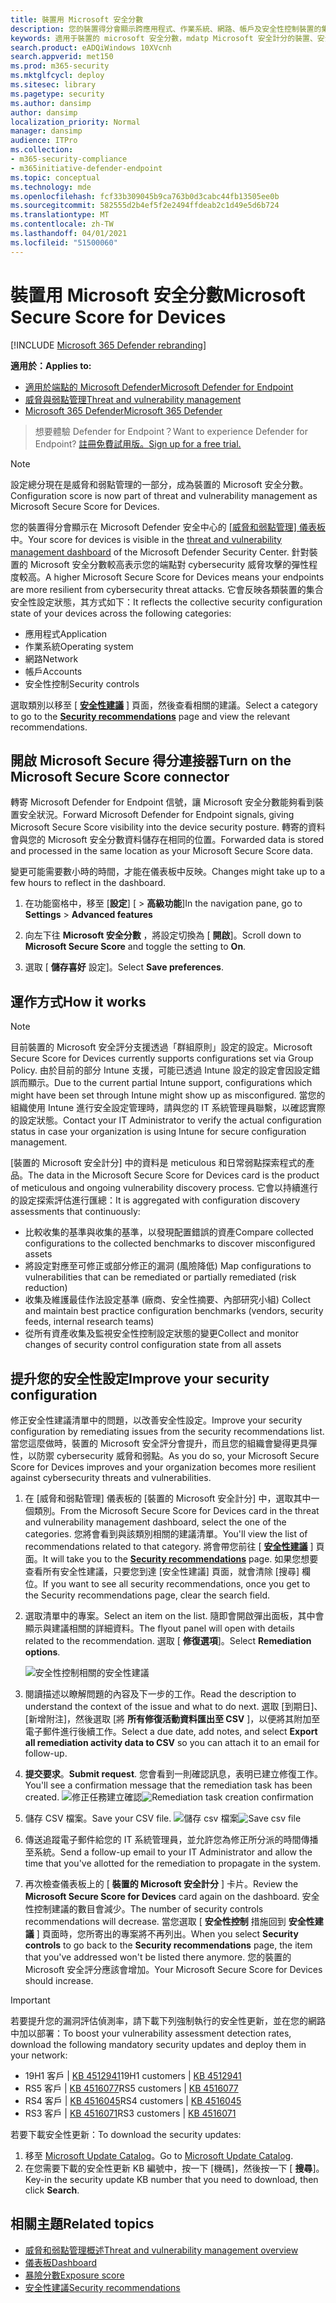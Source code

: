```yaml
---
title: 裝置用 Microsoft 安全分數
description: 您的裝置得分會顯示跨應用程式、作業系統、網路、帳戶及安全性控制裝置的集合安全性設定狀態。
keywords: 適用于裝置的 microsoft 安全分數，mdatp Microsoft 安全計分的裝置、安全分數、設定分數、威脅與弱點管理、安全性控制、改進機會、安全性設定分數、安全性狀況、基準
search.product: eADQiWindows 10XVcnh
search.appverid: met150
ms.prod: m365-security
ms.mktglfcycl: deploy
ms.sitesec: library
ms.pagetype: security
ms.author: dansimp
author: dansimp
localization_priority: Normal
manager: dansimp
audience: ITPro
ms.collection:
- m365-security-compliance
- m365initiative-defender-endpoint
ms.topic: conceptual
ms.technology: mde
ms.openlocfilehash: fcf33b309045b9ca763b0d3cabc44fb13505ee0b
ms.sourcegitcommit: 582555d2b4ef5f2e2494ffdeab2c1d49e5d6b724
ms.translationtype: MT
ms.contentlocale: zh-TW
ms.lasthandoff: 04/01/2021
ms.locfileid: "51500060"
---
```

# <a name="microsoft-secure-score-for-devices"></a><span data-ttu-id="1f54a-104">裝置用 Microsoft 安全分數</span><span class="sxs-lookup"><span data-stu-id="1f54a-104">Microsoft Secure Score for Devices</span></span>

[!INCLUDE [Microsoft 365 Defender rebranding](../../includes/microsoft-defender.md)]

<span data-ttu-id="1f54a-105">**適用於：**</span><span class="sxs-lookup"><span data-stu-id="1f54a-105">**Applies to:**</span></span>

- [<span data-ttu-id="1f54a-106">適用於端點的 Microsoft Defender</span><span class="sxs-lookup"><span data-stu-id="1f54a-106">Microsoft Defender for Endpoint</span></span>](https://go.microsoft.com/fwlink/?linkid=2154037)
- [<span data-ttu-id="1f54a-107">威脅與弱點管理</span><span class="sxs-lookup"><span data-stu-id="1f54a-107">Threat and vulnerability management</span></span>](next-gen-threat-and-vuln-mgt.md)
- [<span data-ttu-id="1f54a-108">Microsoft 365 Defender</span><span class="sxs-lookup"><span data-stu-id="1f54a-108">Microsoft 365 Defender</span></span>](https://go.microsoft.com/fwlink/?linkid=2118804)

> <span data-ttu-id="1f54a-109">想要體驗 Defender for Endpoint？</span><span class="sxs-lookup"><span data-stu-id="1f54a-109">Want to experience Defender for Endpoint?</span></span> [<span data-ttu-id="1f54a-110">註冊免費試用版。</span><span class="sxs-lookup"><span data-stu-id="1f54a-110">Sign up for a free trial.</span></span>](https://www.microsoft.com/microsoft-365/windows/microsoft-defender-atp?ocid=docs-wdatp-pullalerts-abovefoldlink) 


>[!NOTE]
> <span data-ttu-id="1f54a-111">設定總分現在是威脅和弱點管理的一部分，成為裝置的 Microsoft 安全分數。</span><span class="sxs-lookup"><span data-stu-id="1f54a-111">Configuration score is now part of threat and vulnerability management as Microsoft Secure Score for Devices.</span></span>

<span data-ttu-id="1f54a-112">您的裝置得分會顯示在 Microsoft Defender 安全中心的 [ [威脅和弱點管理] 儀表板](tvm-dashboard-insights.md) 中。</span><span class="sxs-lookup"><span data-stu-id="1f54a-112">Your score for devices is visible in the [threat and vulnerability management dashboard](tvm-dashboard-insights.md) of the Microsoft Defender Security Center.</span></span> <span data-ttu-id="1f54a-113">針對裝置的 Microsoft 安全分數較高表示您的端點對 cybersecurity 威脅攻擊的彈性程度較高。</span><span class="sxs-lookup"><span data-stu-id="1f54a-113">A higher Microsoft Secure Score for Devices means your endpoints are more resilient from cybersecurity threat attacks.</span></span> <span data-ttu-id="1f54a-114">它會反映各類裝置的集合安全性設定狀態，其方式如下：</span><span class="sxs-lookup"><span data-stu-id="1f54a-114">It reflects the collective security configuration state of your devices across the following categories:</span></span>

- <span data-ttu-id="1f54a-115">應用程式</span><span class="sxs-lookup"><span data-stu-id="1f54a-115">Application</span></span>
- <span data-ttu-id="1f54a-116">作業系統</span><span class="sxs-lookup"><span data-stu-id="1f54a-116">Operating system</span></span>
- <span data-ttu-id="1f54a-117">網路</span><span class="sxs-lookup"><span data-stu-id="1f54a-117">Network</span></span>
- <span data-ttu-id="1f54a-118">帳戶</span><span class="sxs-lookup"><span data-stu-id="1f54a-118">Accounts</span></span>
- <span data-ttu-id="1f54a-119">安全性控制</span><span class="sxs-lookup"><span data-stu-id="1f54a-119">Security controls</span></span>

<span data-ttu-id="1f54a-120">選取類別以移至 [ [**安全性建議**](tvm-security-recommendation.md) ] 頁面，然後查看相關的建議。</span><span class="sxs-lookup"><span data-stu-id="1f54a-120">Select a category to go to the [**Security recommendations**](tvm-security-recommendation.md) page and view the relevant recommendations.</span></span>

## <a name="turn-on-the-microsoft-secure-score-connector"></a><span data-ttu-id="1f54a-121">開啟 Microsoft Secure 得分連接器</span><span class="sxs-lookup"><span data-stu-id="1f54a-121">Turn on the Microsoft Secure Score connector</span></span>

<span data-ttu-id="1f54a-122">轉寄 Microsoft Defender for Endpoint 信號，讓 Microsoft 安全分數能夠看到裝置安全狀況。</span><span class="sxs-lookup"><span data-stu-id="1f54a-122">Forward Microsoft Defender for Endpoint signals, giving Microsoft Secure Score visibility into the device security posture.</span></span> <span data-ttu-id="1f54a-123">轉寄的資料會與您的 Microsoft 安全分數資料儲存在相同的位置。</span><span class="sxs-lookup"><span data-stu-id="1f54a-123">Forwarded data is stored and processed in the same location as your Microsoft Secure Score data.</span></span>

<span data-ttu-id="1f54a-124">變更可能需要數小時的時間，才能在儀表板中反映。</span><span class="sxs-lookup"><span data-stu-id="1f54a-124">Changes might take up to a few hours to reflect in the dashboard.</span></span>

1. <span data-ttu-id="1f54a-125">在功能窗格中，移至 [**設定**] [  >  **高級功能**]</span><span class="sxs-lookup"><span data-stu-id="1f54a-125">In the navigation pane, go to **Settings** > **Advanced features**</span></span> 

2. <span data-ttu-id="1f54a-126">向左下往 **Microsoft 安全分數** ，將設定切換為 [ **開啟**]。</span><span class="sxs-lookup"><span data-stu-id="1f54a-126">Scroll down to **Microsoft Secure Score** and toggle the setting to **On**.</span></span>

3. <span data-ttu-id="1f54a-127">選取 [ **儲存喜好** 設定]。</span><span class="sxs-lookup"><span data-stu-id="1f54a-127">Select **Save preferences**.</span></span>

## <a name="how-it-works"></a><span data-ttu-id="1f54a-128">運作方式</span><span class="sxs-lookup"><span data-stu-id="1f54a-128">How it works</span></span>

>[!NOTE]
> <span data-ttu-id="1f54a-129">目前裝置的 Microsoft 安全評分支援透過「群組原則」設定的設定。</span><span class="sxs-lookup"><span data-stu-id="1f54a-129">Microsoft Secure Score for Devices currently supports configurations set via Group Policy.</span></span> <span data-ttu-id="1f54a-130">由於目前的部分 Intune 支援，可能已透過 Intune 設定的設定會因設定錯誤而顯示。</span><span class="sxs-lookup"><span data-stu-id="1f54a-130">Due to the current partial Intune support, configurations which might have been set through Intune might show up as misconfigured.</span></span> <span data-ttu-id="1f54a-131">當您的組織使用 Intune 進行安全設定管理時，請與您的 IT 系統管理員聯繫，以確認實際的設定狀態。</span><span class="sxs-lookup"><span data-stu-id="1f54a-131">Contact your IT Administrator to verify the actual configuration status in case your organization is using Intune for secure configuration management.</span></span>

<span data-ttu-id="1f54a-132">[裝置的 Microsoft 安全計分] 中的資料是 meticulous 和日常弱點探索程式的產品。</span><span class="sxs-lookup"><span data-stu-id="1f54a-132">The data in the Microsoft Secure Score for Devices card is the product of meticulous and ongoing vulnerability discovery process.</span></span> <span data-ttu-id="1f54a-133">它會以持續進行的設定探索評估進行匯總：</span><span class="sxs-lookup"><span data-stu-id="1f54a-133">It is aggregated with configuration discovery assessments that continuously:</span></span>

- <span data-ttu-id="1f54a-134">比較收集的基準與收集的基準，以發現配置錯誤的資產</span><span class="sxs-lookup"><span data-stu-id="1f54a-134">Compare collected configurations to the collected benchmarks to discover misconfigured assets</span></span>
- <span data-ttu-id="1f54a-135">將設定對應至可修正或部分修正的漏洞 (風險降低) </span><span class="sxs-lookup"><span data-stu-id="1f54a-135">Map configurations to vulnerabilities that can be remediated or partially remediated (risk reduction)</span></span>
- <span data-ttu-id="1f54a-136">收集及維護最佳作法設定基準 (廠商、安全性摘要、內部研究小組) </span><span class="sxs-lookup"><span data-stu-id="1f54a-136">Collect and maintain best practice configuration benchmarks (vendors, security feeds, internal research teams)</span></span>
- <span data-ttu-id="1f54a-137">從所有資產收集及監視安全性控制設定狀態的變更</span><span class="sxs-lookup"><span data-stu-id="1f54a-137">Collect and monitor changes of security control configuration state from all assets</span></span>

## <a name="improve-your-security-configuration"></a><span data-ttu-id="1f54a-138">提升您的安全性設定</span><span class="sxs-lookup"><span data-stu-id="1f54a-138">Improve your security configuration</span></span>

<span data-ttu-id="1f54a-139">修正安全性建議清單中的問題，以改善安全性設定。</span><span class="sxs-lookup"><span data-stu-id="1f54a-139">Improve your security configuration by remediating issues from the security recommendations list.</span></span> <span data-ttu-id="1f54a-140">當您這麼做時，裝置的 Microsoft 安全評分會提升，而且您的組織會變得更具彈性，以防禦 cybersecurity 威脅和弱點。</span><span class="sxs-lookup"><span data-stu-id="1f54a-140">As you do so, your Microsoft Secure Score for Devices improves and your organization becomes more resilient against cybersecurity threats and vulnerabilities.</span></span>

1. <span data-ttu-id="1f54a-141">在 [威脅和弱點管理] 儀表板的 [裝置的 Microsoft 安全計分] 中，選取其中一個類別。</span><span class="sxs-lookup"><span data-stu-id="1f54a-141">From the Microsoft Secure Score for Devices card in the threat and vulnerability management dashboard, select the one of the categories.</span></span> <span data-ttu-id="1f54a-142">您將會看到與該類別相關的建議清單。</span><span class="sxs-lookup"><span data-stu-id="1f54a-142">You'll view the list of recommendations related to that category.</span></span> <span data-ttu-id="1f54a-143">將會帶您前往 [ [**安全性建議**](tvm-security-recommendation.md) ] 頁面。</span><span class="sxs-lookup"><span data-stu-id="1f54a-143">It will take you to the [**Security recommendations**](tvm-security-recommendation.md) page.</span></span> <span data-ttu-id="1f54a-144">如果您想要查看所有安全性建議，只要您到達 [安全性建議] 頁面，就會清除 [搜尋] 欄位。</span><span class="sxs-lookup"><span data-stu-id="1f54a-144">If you want to see all security recommendations, once you get to the Security recommendations page, clear the search field.</span></span>

2. <span data-ttu-id="1f54a-145">選取清單中的專案。</span><span class="sxs-lookup"><span data-stu-id="1f54a-145">Select an item on the list.</span></span> <span data-ttu-id="1f54a-146">隨即會開啟彈出面板，其中會顯示與建議相關的詳細資料。</span><span class="sxs-lookup"><span data-stu-id="1f54a-146">The flyout panel will open with details related to the recommendation.</span></span> <span data-ttu-id="1f54a-147">選取 [ **修復選項**]。</span><span class="sxs-lookup"><span data-stu-id="1f54a-147">Select **Remediation options**.</span></span>

   ![安全性控制相關的安全性建議](images/tvm_security_controls.png)

3. <span data-ttu-id="1f54a-149">閱讀描述以瞭解問題的內容及下一步的工作。</span><span class="sxs-lookup"><span data-stu-id="1f54a-149">Read the description to understand the context of the issue and what to do next.</span></span> <span data-ttu-id="1f54a-150">選取 [到期日]、[新增附注]，然後選取 [將 **所有修復活動資料匯出至 CSV** ]，以便將其附加至電子郵件進行後續工作。</span><span class="sxs-lookup"><span data-stu-id="1f54a-150">Select a due date, add notes, and select **Export all remediation activity data to CSV** so you can attach it to an email for follow-up.</span></span>

4. <span data-ttu-id="1f54a-151">**提交要求**。</span><span class="sxs-lookup"><span data-stu-id="1f54a-151">**Submit request**.</span></span> <span data-ttu-id="1f54a-152">您會看到一則確認訊息，表明已建立修復工作。</span><span class="sxs-lookup"><span data-stu-id="1f54a-152">You'll see a confirmation message that the remediation task has been created.</span></span>
   <span data-ttu-id="1f54a-153">![修正任務建立確認](images/tvm_remediation_task_created.png)</span><span class="sxs-lookup"><span data-stu-id="1f54a-153">![Remediation task creation confirmation](images/tvm_remediation_task_created.png)</span></span>

5. <span data-ttu-id="1f54a-154">儲存 CSV 檔案。</span><span class="sxs-lookup"><span data-stu-id="1f54a-154">Save your CSV file.</span></span>
   <span data-ttu-id="1f54a-155">![儲存 csv 檔案](images/tvm_save_csv_file.png)</span><span class="sxs-lookup"><span data-stu-id="1f54a-155">![Save csv file](images/tvm_save_csv_file.png)</span></span>

6. <span data-ttu-id="1f54a-156">傳送追蹤電子郵件給您的 IT 系統管理員，並允許您為修正所分派的時間傳播至系統。</span><span class="sxs-lookup"><span data-stu-id="1f54a-156">Send a follow-up email to your IT Administrator and allow the time that you've allotted for the remediation to propagate in the system.</span></span>

7. <span data-ttu-id="1f54a-157">再次檢查儀表板上的 [ **裝置的 Microsoft 安全計分** ] 卡片。</span><span class="sxs-lookup"><span data-stu-id="1f54a-157">Review the **Microsoft Secure Score for Devices** card again on the dashboard.</span></span> <span data-ttu-id="1f54a-158">安全性控制建議的數目會減少。</span><span class="sxs-lookup"><span data-stu-id="1f54a-158">The number of security controls recommendations will decrease.</span></span> <span data-ttu-id="1f54a-159">當您選取 [ **安全性控制** 措施回到 **安全性建議** ] 頁面時，您所寄出的專案將不再列出。</span><span class="sxs-lookup"><span data-stu-id="1f54a-159">When you select **Security controls** to go back to the **Security recommendations** page, the item that you've addressed won't be listed there anymore.</span></span> <span data-ttu-id="1f54a-160">您的裝置的 Microsoft 安全評分應該會增加。</span><span class="sxs-lookup"><span data-stu-id="1f54a-160">Your Microsoft Secure Score for Devices should increase.</span></span>

>[!IMPORTANT]
><span data-ttu-id="1f54a-161">若要提升您的漏洞評估偵測率，請下載下列強制執行的安全性更新，並在您的網路中加以部署：</span><span class="sxs-lookup"><span data-stu-id="1f54a-161">To boost your vulnerability assessment detection rates, download the following mandatory security updates and deploy them in your network:</span></span>
>- <span data-ttu-id="1f54a-162">19H1 客戶 | [KB 4512941](https://support.microsoft.com/help/4512941/windows-10-update-kb4512941)</span><span class="sxs-lookup"><span data-stu-id="1f54a-162">19H1 customers | [KB 4512941](https://support.microsoft.com/help/4512941/windows-10-update-kb4512941)</span></span>
>- <span data-ttu-id="1f54a-163">RS5 客戶 | [KB 4516077](https://support.microsoft.com/help/4516077/windows-10-update-kb4516077)</span><span class="sxs-lookup"><span data-stu-id="1f54a-163">RS5 customers | [KB 4516077](https://support.microsoft.com/help/4516077/windows-10-update-kb4516077)</span></span>
>- <span data-ttu-id="1f54a-164">RS4 客戶 | [KB 4516045](https://support.microsoft.com/help/4516045/windows-10-update-kb4516045)</span><span class="sxs-lookup"><span data-stu-id="1f54a-164">RS4 customers | [KB 4516045](https://support.microsoft.com/help/4516045/windows-10-update-kb4516045)</span></span>
>- <span data-ttu-id="1f54a-165">RS3 客戶 | [KB 4516071](https://support.microsoft.com/help/4516071/windows-10-update-kb4516071)</span><span class="sxs-lookup"><span data-stu-id="1f54a-165">RS3 customers | [KB 4516071](https://support.microsoft.com/help/4516071/windows-10-update-kb4516071)</span></span>
>
><span data-ttu-id="1f54a-166">若要下載安全性更新：</span><span class="sxs-lookup"><span data-stu-id="1f54a-166">To download the security updates:</span></span>
>1. <span data-ttu-id="1f54a-167">移至 [Microsoft Update Catalog](https://www.catalog.update.microsoft.com/home.aspx)。</span><span class="sxs-lookup"><span data-stu-id="1f54a-167">Go to [Microsoft Update Catalog](https://www.catalog.update.microsoft.com/home.aspx).</span></span>
>2. <span data-ttu-id="1f54a-168">在您需要下載的安全性更新 KB 編號中，按一下 [機碼]，然後按一下 [ **搜尋**]。</span><span class="sxs-lookup"><span data-stu-id="1f54a-168">Key-in the security update KB number that you need to download, then click **Search**.</span></span>  

## <a name="related-topics"></a><span data-ttu-id="1f54a-169">相關主題</span><span class="sxs-lookup"><span data-stu-id="1f54a-169">Related topics</span></span>

- [<span data-ttu-id="1f54a-170">威脅和弱點管理概述</span><span class="sxs-lookup"><span data-stu-id="1f54a-170">Threat and vulnerability management overview</span></span>](next-gen-threat-and-vuln-mgt.md)
- [<span data-ttu-id="1f54a-171">儀表板</span><span class="sxs-lookup"><span data-stu-id="1f54a-171">Dashboard</span></span>](tvm-dashboard-insights.md)
- [<span data-ttu-id="1f54a-172">暴險分數</span><span class="sxs-lookup"><span data-stu-id="1f54a-172">Exposure score</span></span>](tvm-exposure-score.md)
- [<span data-ttu-id="1f54a-173">安全性建議</span><span class="sxs-lookup"><span data-stu-id="1f54a-173">Security recommendations</span></span>](tvm-security-recommendation.md)
